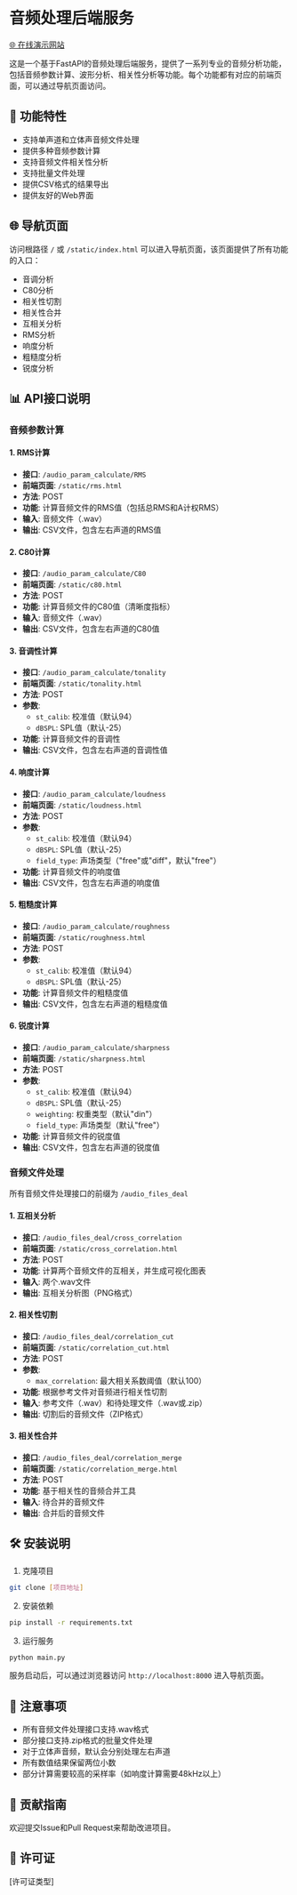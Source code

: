 # 音频处理后端服务

[🌐 在线演示网站](https://www.mylus.cn)

这是一个基于FastAPI的音频处理后端服务，提供了一系列专业的音频分析功能，包括音频参数计算、波形分析、相关性分析等功能。每个功能都有对应的前端页面，可以通过导航页面访问。

## 🚀 功能特性

- 支持单声道和立体声音频文件处理
- 提供多种音频参数计算
- 支持音频文件相关性分析
- 支持批量文件处理
- 提供CSV格式的结果导出
- 提供友好的Web界面

## 🌐 导航页面

访问根路径 `/` 或 `/static/index.html` 可以进入导航页面，该页面提供了所有功能的入口：

- 音调分析
- C80分析
- 相关性切割
- 相关性合并
- 互相关分析
- RMS分析
- 响度分析
- 粗糙度分析
- 锐度分析

## 📊 API接口说明

### 音频参数计算

#### 1. RMS计算
- **接口**: `/audio_param_calculate/RMS`
- **前端页面**: `/static/rms.html`
- **方法**: POST
- **功能**: 计算音频文件的RMS值（包括总RMS和A计权RMS）
- **输入**: 音频文件（.wav）
- **输出**: CSV文件，包含左右声道的RMS值

#### 2. C80计算
- **接口**: `/audio_param_calculate/C80`
- **前端页面**: `/static/c80.html`
- **方法**: POST
- **功能**: 计算音频文件的C80值（清晰度指标）
- **输入**: 音频文件（.wav）
- **输出**: CSV文件，包含左右声道的C80值

#### 3. 音调性计算
- **接口**: `/audio_param_calculate/tonality`
- **前端页面**: `/static/tonality.html`
- **方法**: POST
- **参数**:
  - `st_calib`: 校准值（默认94）
  - `dBSPL`: SPL值（默认-25）
- **功能**: 计算音频文件的音调性
- **输出**: CSV文件，包含左右声道的音调性值

#### 4. 响度计算
- **接口**: `/audio_param_calculate/loudness`
- **前端页面**: `/static/loudness.html`
- **方法**: POST
- **参数**:
  - `st_calib`: 校准值（默认94）
  - `dBSPL`: SPL值（默认-25）
  - `field_type`: 声场类型（"free"或"diff"，默认"free"）
- **功能**: 计算音频文件的响度值
- **输出**: CSV文件，包含左右声道的响度值

#### 5. 粗糙度计算
- **接口**: `/audio_param_calculate/roughness`
- **前端页面**: `/static/roughness.html`
- **方法**: POST
- **参数**:
  - `st_calib`: 校准值（默认94）
  - `dBSPL`: SPL值（默认-25）
- **功能**: 计算音频文件的粗糙度值
- **输出**: CSV文件，包含左右声道的粗糙度值

#### 6. 锐度计算
- **接口**: `/audio_param_calculate/sharpness`
- **前端页面**: `/static/sharpness.html`
- **方法**: POST
- **参数**:
  - `st_calib`: 校准值（默认94）
  - `dBSPL`: SPL值（默认-25）
  - `weighting`: 权重类型（默认"din"）
  - `field_type`: 声场类型（默认"free"）
- **功能**: 计算音频文件的锐度值
- **输出**: CSV文件，包含左右声道的锐度值

### 音频文件处理

所有音频文件处理接口的前缀为 `/audio_files_deal`

#### 1. 互相关分析
- **接口**: `/audio_files_deal/cross_correlation`
- **前端页面**: `/static/cross_correlation.html`
- **方法**: POST
- **功能**: 计算两个音频文件的互相关，并生成可视化图表
- **输入**: 两个.wav文件
- **输出**: 互相关分析图（PNG格式）

#### 2. 相关性切割
- **接口**: `/audio_files_deal/correlation_cut`
- **前端页面**: `/static/correlation_cut.html`
- **方法**: POST
- **参数**:
  - `max_correlation`: 最大相关系数阈值（默认100）
- **功能**: 根据参考文件对音频进行相关性切割
- **输入**: 参考文件（.wav）和待处理文件（.wav或.zip）
- **输出**: 切割后的音频文件（ZIP格式）

#### 3. 相关性合并
- **接口**: `/audio_files_deal/correlation_merge`
- **前端页面**: `/static/correlation_merge.html`
- **方法**: POST
- **功能**: 基于相关性的音频合并工具
- **输入**: 待合并的音频文件
- **输出**: 合并后的音频文件

## 🛠️ 安装说明

1. 克隆项目
```bash
git clone [项目地址]
```

2. 安装依赖
```bash
pip install -r requirements.txt
```

3. 运行服务
```bash
python main.py
```

服务启动后，可以通过浏览器访问 `http://localhost:8000` 进入导航页面。

## 📝 注意事项

- 所有音频文件处理接口支持.wav格式
- 部分接口支持.zip格式的批量文件处理
- 对于立体声音频，默认会分别处理左右声道
- 所有数值结果保留两位小数
- 部分计算需要较高的采样率（如响度计算需要48kHz以上）

## 🤝 贡献指南

欢迎提交Issue和Pull Request来帮助改进项目。

## 📄 许可证

[许可证类型]
